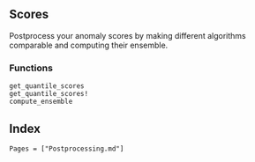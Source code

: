 ## Scores

Postprocess your anomaly scores by making different algorithms comparable and computing their ensemble.


### Functions

```@docs
get_quantile_scores
get_quantile_scores!
compute_ensemble
```

## Index

```@index
Pages = ["Postprocessing.md"]
```